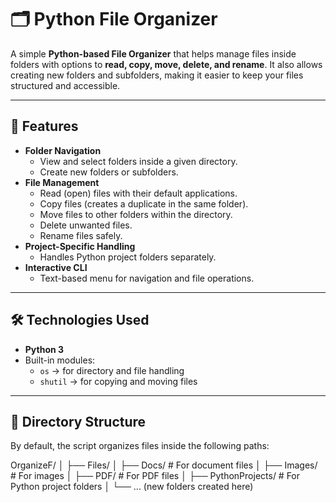 # 🗂️ Python File Organizer

A simple **Python-based File Organizer** that helps manage files inside folders with options to **read, copy, move, delete, and rename**. It also allows creating new folders and subfolders, making it easier to keep your files structured and accessible.

---

## 📌 Features
- **Folder Navigation**
  - View and select folders inside a given directory.
  - Create new folders or subfolders.
- **File Management**
  - Read (open) files with their default applications.
  - Copy files (creates a duplicate in the same folder).
  - Move files to other folders within the directory.
  - Delete unwanted files.
  - Rename files safely.
- **Project-Specific Handling**
  - Handles Python project folders separately.
- **Interactive CLI**
  - Text-based menu for navigation and file operations.

---

## 🛠️ Technologies Used
- **Python 3**
- Built-in modules:
  - `os` → for directory and file handling
  - `shutil` → for copying and moving files

---

## 📂 Directory Structure
By default, the script organizes files inside the following paths:

OrganizeF/
│
├── Files/
│ ├── Docs/ # For document files
│ ├── Images/ # For images
│ ├── PDF/ # For PDF files
│ ├── PythonProjects/ # For Python project folders
│ └── ... (new folders created here)
